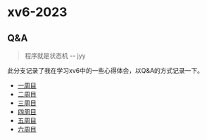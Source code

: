 # xv6-2023  
## Q&A
> 程序就是状态机  -- jyy    

此分支记录了我在学习xv6中的一些心得体会，以Q&A的方式记录一下。
* [一周目](QA/一周目.md)
* [二周目](QA/二周目.md)
* [三周目](QA/三周目.md)
* [四周目](QA/四周目.md)
* [五周目](QA/五周目.md)
* [六周目](QA/六周目.md)
